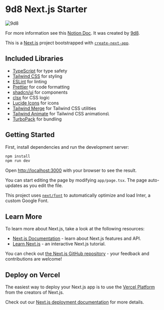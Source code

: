 # 9d8 Next.js Starter

![9d8](https://github.com/9d8dev/starter/assets/57158102/4937ccca-3908-468e-a6dd-ee1ea016f700)

For more information see this [Notion Doc](https://9d8.notion.site/9d8-Starter-c76384fed0324d78b49d7f4a5dab52b1?pvs=4). It was created by [9d8](https://9d8.dev).

This is a [Next.js](https://nextjs.org/) project bootstrapped with [`create-next-app`](https://github.com/vercel/next.js/tree/canary/packages/create-next-app).

## Included Libraries

- [TypeScript](https://www.typescriptlang.org/) for type safety
- [Tailwind CSS](https://tailwindcss.com/) for styling
- [ESLint](https://eslint.org/) for linting
- [Prettier](https://prettier.io/) for code formatting
- [shadcn/ui](https://ui.shadcn.com/) for components
- [clsx](https://www.npmjs.com/package/clsx) for CSS logic
- [Lucide Icons](https://lucide.dev/) for icons
- [Tailwind Merge](https://www.npmjs.com/package/tailwind-merge) for Tailwind CSS utilities
- [Tailwind Animate](https://www.npmjs.com/package/tailwindcss-animate) for Tailwind CSS animations\
- [TurboPack](https://turbo.build/pack) for bundling

## Getting Started

First, install dependencies and run the development server:

```bash
npm install
npm run dev
```

Open [http://localhost:3000](http://localhost:3000) with your browser to see the result.

You can start editing the page by modifying `app/page.tsx`. The page auto-updates as you edit the file.

This project uses [`next/font`](https://nextjs.org/docs/basic-features/font-optimization) to automatically optimize and load Inter, a custom Google Font.

## Learn More

To learn more about Next.js, take a look at the following resources:

- [Next.js Documentation](https://nextjs.org/docs) - learn about Next.js features and API.
- [Learn Next.js](https://nextjs.org/learn) - an interactive Next.js tutorial.

You can check out [the Next.js GitHub repository](https://github.com/vercel/next.js/) - your feedback and contributions are welcome!

## Deploy on Vercel

The easiest way to deploy your Next.js app is to use the [Vercel Platform](https://vercel.com/new?utm_medium=default-template&filter=next.js&utm_source=create-next-app&utm_campaign=create-next-app-readme) from the creators of Next.js.

Check out our [Next.js deployment documentation](https://nextjs.org/docs/deployment) for more details.
